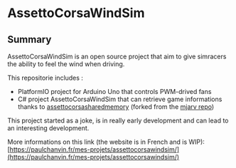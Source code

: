 # AssettoCorsaWindSim
## Summary
AssettoCorsaWindSim is an open source project that aim to give simracers the ability to feel the wind when driving.

This repositorie includes :
- PlatformIO project for Arduino Uno that controls PWM-drived fans
- C# project AssettoCorsaWindSim that can retrieve game informations thanks to [assettocorsasharedmemory](https://github.com/MrXANA91/assettocorsasharedmemory) (forked from the [mjarv repo](https://github.com/mdjarv/assettocorsasharedmemory))

This project started as a joke, is in really early development and can lead to an interesting development.

More informations on this link (the website is in French and is WIP): [https://paulchanvin.fr/mes-projets/assettocorsawindsim/](https://paulchanvin.fr/mes-projets/assettocorsawindsim/)
